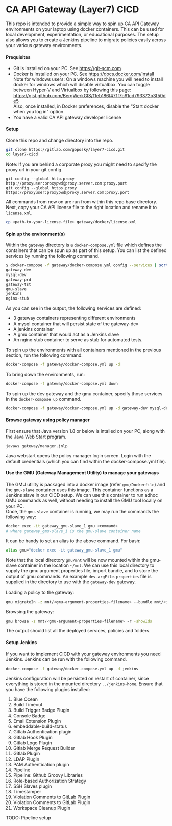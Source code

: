 # CA API Gateway (Layer7) CICD

This repo is intended to provide a simple way to spin up CA API Gateway environments on your laptop using docker containers. This can be used for local development, experimentation, or educational purposes. The setup also allows you to create a Jenkins pipeline to migrate policies easily across your various gateway environments.

#### Prequisites
- Git is installed on your PC. See https://git-scm.com
- Docker is installed on your PC. See https://docs.docker.com/install \
Note for windows users: On a windows machine you will need to install docker for windows which will disable virtualbox. You can toggle between Hyper-V and Virtualbox by following this page: https://gist.github.com/BergWerkGIS/11eb186f471f7b91cd793372b3f50de5 \
Also, once installed, in Docker preferences, disable the "Start docker when you log in" option.
- You have a valid CA API gateway developer license

#### Setup 
Clone this repo and change directory into the repo. 
```bash
git clone https://gitlab.com/goposky/layer7-cicd.git
cd layer7-cicd
```
Note: If you are behind a corporate proxy you might need to specify the proxy url in your git config.
```
git config --global http.proxy http://proxyuser:proxypwd@proxy.server.com:proxy.port
git config --global https.proxy https://proxyuser:proxypwd@proxy.server.com:proxy.port
```

All commands from now on are run from within this repo base directory.\
Next, copy your CA API license file to the right location and rename it to `license.xml`.
```bash
cp <path-to-your-license-file> gateway/docker/license.xml
```

#### Spin up the environment(s)
Within the `gateway` directory is a `docker-compose.yml` file which defines the containers that can be spun up as part of this setup. You can list the defined services by running the following command.
```bash
$ docker-compose -f gateway/docker-compose.yml config --services | sort
gateway-dev
mysql-dev
gateway-prd
gateway-tst
gmu-slave
jenkins
nginx-stub
```
As you can see in the output, the following services are defined:
- 3 gateway containers representing different environments
- A mysql container that will persist state of the gateway-dev
- A jenkins container
- A gmu container that would act as a Jenkins slave
- An nginx-stub container to serve as stub for automated tests.

To spin up the environments with all containers mentioned in the previous section, run the following command:
```bash
docker-compose -f gateway/docker-compose.yml up -d
```
To bring down the environments, run:
```bash
docker-compose -f gateway/docker-compose.yml down
```
To spin up the dev gateway and the gmu container, specify those services in the `docker-compose up` command.
```bash
docker-compose -f gateway/docker-compose.yml up -d gateway-dev mysql-dev gmu-slave
```
#### Browse gateway using policy manager
First ensure that Java version 1.8 or below is intalled on your PC, along with the Java Web Start program.
```bash
javaws gateway/manager.jnlp
```
Java webstart opens the policy manager login screen. Login with the default credentials (which you can find within the docker-compose.yml file).

#### Use the GMU (Gateway Management Utility) to manage your gateways
The GMU utility is packaged into a docker image (refer `gmu/Dockerfile`) and the `gmu-slave` container uses this image. This container functions as a Jenkins slave in our CICD setup. We can use this container to run adhoc GMU commands as well, without needing to install the GMU tool locally on your PC.\
Once, the `gmu-slave` container is running, we may run the commands the following way:
```bash
docker exec -it gateway_gmu-slave_1 gmu <command>
# where gateway_gmu-slave_1 is the gmu-slave container name
```
It can be handy to set an alias to the above command. For bash:
```bash
alias gmu="docker exec -it gateway_gmu-slave_1 gmu"
```
Note that the local directory `gmu/mnt` will be now mounted within the gmu-slave container in the location `~/mnt`. We can use this local directory to supply the gmu argument properties file, import bundle, and to store the output of gmu commands. An example `dev-argFile.properties` file is supplied in the directory to use with the `gateway-dev` gateway.\
\
Loading a policy to the gateway:
```bash
gmu migrateIn -z mnt/<gmu-argument-properties-filename> --bundle mnt/<import-bundle-xml-filename> --results mnt/<results-xml-filename> --destFolder /ziggo
```
Browsing the gateway:
```bash
gmu browse -z mnt/<gmu-argument-properties-filename> -r -showIds
```
The output should list all the deployed services, policies and folders.

#### Setup Jenkins
If you want to implement CICD with your gateway environments you need Jenkins. Jenkins can be run with the following command. 
```bash
docker-compose -f gateway/docker-compose.yml up -d jenkins
```
Jenkins configuration will be persisted on restart of container, since everything is stored in the mounted directory `../jenkins-home`. Ensure that you have the following plugins installed:
1. Blue Ocean 
2. Build Timeout 
3. Build Trigger Badge Plugin 
4. Console Badge 
5. Email Extension Plugin 
6. embeddable-build-status 
7. Gitlab Authentication plugin 
8. Gitlab Hook Plugin 
9. Gitlab Logo Plugin 
10. Gitlab Merge Request Builder 
11. Gitlab Plugin 
12. LDAP Plugin 
13. PAM Authentication plugin 
14. Pipeline 
15. Pipeline: Github Groovy Libraries 
16. Role-based Authorization Strategy 
17. SSH Slaves plugin 
18. Timestamper 
19. Violation Comments to GitLab Plugin 
20. Violation Comments to GitLab Plugin 
21. Workspace Cleanup Plugin

TODO: Pipeline setup

